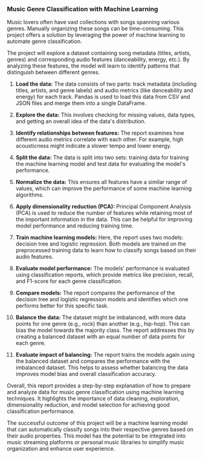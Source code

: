 ###  Music Genre Classification with Machine Learning


Music lovers often have vast collections with songs spanning various genres. Manually organizing these songs can be time-consuming. This project offers a solution by leveraging the power of machine learning to automate genre classification.

The project will explore a dataset containing song metadata (titles, artists, genres) and corresponding audio features (danceability, energy, etc.). By analyzing these features, the model will learn to identify patterns that distinguish between different genres.

1. **Load the data:** The data consists of two parts: track metadata (including titles, artists, and genre labels) and audio metrics (like danceability and energy) for each track. Pandas is used to load this data from CSV and JSON files and merge them into a single DataFrame.

2. **Explore the data:** This involves checking for missing values, data types, and getting an overall idea of the data's distribution.

3. **Identify relationships between features:** The report examines how different audio metrics correlate with each other. For example, high acousticness might indicate a slower tempo and lower energy.

4. **Split the data:** The data is split into two sets: training data for training the machine learning model and test data for evaluating the model's performance.

5. **Normalize the data:** This ensures all features have a similar range of values, which can improve the performance of some machine learning algorithms.

6. **Apply dimensionality reduction (PCA):** Principal Component Analysis (PCA) is used to reduce the number of features while retaining most of the important information in the data. This can be helpful for improving model performance and reducing training time.

7. **Train machine learning models:** Here, the report uses two models: decision tree and logistic regression. Both models are trained on the preprocessed training data to learn how to classify songs based on their audio features.

8. **Evaluate model performance:** The models' performance is evaluated using classification reports, which provide metrics like precision, recall, and F1-score for each genre classification.

9. **Compare models:** The report compares the performance of the decision tree and logistic regression models and identifies which one performs better for this specific task.

10. **Balance the data:** The dataset might be imbalanced, with more data points for one genre (e.g., rock) than another (e.g., hip-hop). This can bias the model towards the majority class. The report addresses this by creating a balanced dataset with an equal number of data points for each genre.

11. **Evaluate impact of balancing:** The report trains the models again using the balanced dataset and compares the performance with the imbalanced dataset. This helps to assess whether balancing the data improves model bias and overall classification accuracy.

Overall, this report provides a step-by-step explanation of how to prepare and analyze data for music genre classification using machine learning techniques. It highlights the importance of data cleaning, exploration, dimensionality reduction, and model selection for achieving good classification performance.

The successful outcome of this project will be a machine learning model that can automatically classify songs into their respective genres based on their audio properties. This model has the potential to be integrated into music streaming platforms or personal music libraries to simplify music organization and enhance user experience. 
